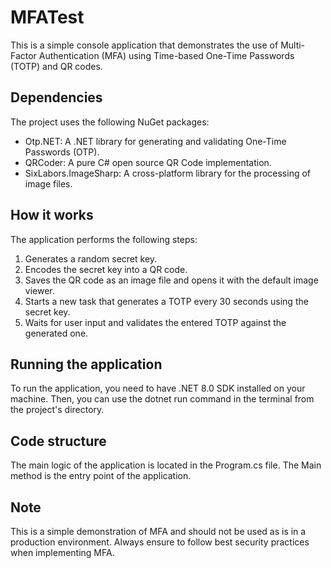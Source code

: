 # MFATest
This is a simple console application that demonstrates the use of Multi-Factor Authentication (MFA) using Time-based One-Time Passwords (TOTP) and QR codes.
## Dependencies
The project uses the following NuGet packages:
-	Otp.NET: A .NET library for generating and validating One-Time Passwords (OTP).
-	QRCoder: A pure C# open source QR Code implementation.
-	SixLabors.ImageSharp: A cross-platform library for the processing of image files.
## How it works
The application performs the following steps:
1.	Generates a random secret key.
2.	Encodes the secret key into a QR code.
3.	Saves the QR code as an image file and opens it with the default image viewer.
4.	Starts a new task that generates a TOTP every 30 seconds using the secret key.
5.	Waits for user input and validates the entered TOTP against the generated one.
## Running the application
To run the application, you need to have .NET 8.0 SDK installed on your machine. Then, you can use the dotnet run command in the terminal from the project's directory.
## Code structure
The main logic of the application is located in the Program.cs file. The Main method is the entry point of the application.
## Note
This is a simple demonstration of MFA and should not be used as is in a production environment. Always ensure to follow best security practices when implementing MFA.
